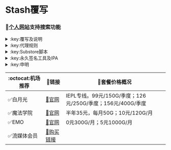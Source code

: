 # Stash覆写
### 🔔[个人网站](https://yfamily.vercel.app)支持搜索功能
<details>
   <summary>:key:覆写及说明</summary>    
   
|:octocat:覆写|:link:链接|:pushpin:说明|
|--|--|--|
|:white_check_mark:去广告|[:link:链接地址](https://yfamily.ml/stoverride/startingad.stoverride)|去广告
|:white_check_mark:去广告mix|[:link:链接地址](https://yfamily.ml/stoverride/adultra.stoverride)|去广告mix
|:white_check_mark:去广告mix+|[:link:链接地址](https://yfamily.ml/stoverride/adultraplus.stoverride)|去广告mix+
|:white_check_mark:accuweather解锁|[:link:链接地址](https://yfamily.ml/stoverride/accu.stoverride)|天气app
|:white_check_mark:alarmy|[:link:链接地址](https://yfamily.ml/stoverride/alarmy.stoverride)|使命闹钟
|:white_check_mark:aloha|[:link:链接地址](https://yfamily.ml/stoverride/aloha.stoverride)|VPN隐私浏览器
|:white_check_mark:爱美剧|[:link:链接地址](https://yfamily.ml/stoverride/amj.stoverride)|影视app 去广告+解锁部分会员功能
|:white_check_mark:Background Eraser|[:link:链接地址](https://yfamily.ml/stoverride/aosoft.stoverride)|抠图app
|:white_check_mark:appraven|[:link:链接地址](https://yfamily.ml/stoverride/appraven.stoverride)|应用市场
|:white_check_mark:audiomack|[:link:链接地址](https://yfamily.ml/stoverride/audiomack.stoverride)|音乐相关app
|:white_check_mark:b612相机|[:link:链接地址](https://yfamily.ml/stoverride/b612.stoverride)|相机编辑app
|:white_check_mark:百度云倍速|[:link:链接地址](https://yfamily.ml/stoverride/baiducloud.stoverride)|百度云倍率播放
|:white_check_mark:白描|[:link:链接地址](https://yfamily.ml/stoverride/baimiao.stoverride)|OCR扫描app
|:white_check_mark:bazaart|[:link:链接地址](https://yfamily.ml/stoverride/bazaart.stoverride)|照片编辑
|:white_check_mark:布丁锁屏|[:link:链接地址](https://yfamily.ml/stoverride/bdsp.stoverride)|桌面美化类
|:white_check_mark:bedtime fan|[:link:链接地址](https://yfamily.ml/stoverride/bedtime-fan.stoverride)|助眠app
|:white_check_mark:bilibili HD|[:link:链接地址](https://yfamily.ml/stoverride/bili.stoverride)|哔哩高清解锁
|:white_check_mark:bilibili NoAD|[:link:链接地址](https://yfamily.ml/stoverride/biliad.stoverride)|bilibili去广告
|:white_check_mark:波点音乐|[:link:链接地址](https://yfamily.ml/stoverride/Bodian.stoverride)|波点音乐去广告
|:white_check_mark:BOOM|[:link:链接地址](https://yfamily.ml/stoverride/boom.stoverride)|音乐均衡器
|:white_check_mark:boxjs|[:link:链接地址](https://yfamily.ml/stoverride/boxjs.stoverride)|含签到脚本
|:white_check_mark:财新文章解锁|[:link:链接地址](https://yfamily.ml/stoverride/caixin.stoverride)|财新会员
|:white_check_mark:彩云天气|[:link:链接地址](https://yfamily.ml/stoverride/caiyun.stoverride)|彩云天气SVIP
|:white_check_mark:计算器HD|[:link:链接地址](https://yfamily.ml/stoverride/calculator.stoverride)|计算器HD会员
|:white_check_mark:扫描全能王|[:link:链接地址](https://yfamily.ml/stoverride/camscanner.stoverride)|扫描全能王会员
|:white_check_mark:克拉壁纸|[:link:链接地址](https://yfamily.ml/stoverride/clarity.stoverride)|桌面美化类
|:white_check_mark:colorwidgets|[:link:链接地址](https://yfamily.ml/stoverride/colorwidgets.stoverride)|桌面小组件
|:white_check_mark:dailyyoga|[:link:链接地址](https://yfamily.ml/stoverride/dailyyoga.stoverride)|每日瑜伽
|:white_check_mark:大蓝鲸|[:link:链接地址](https://yfamily.ml/stoverride/dalanjing.stoverride)|视听互动
|:white_check_mark:darkroom|[:link:链接地址](https://yfamily.ml/stoverride/darkroom.stoverride)|照片编辑
|:white_check_mark:读书笔记|[:link:链接地址](https://yfamily.ml/stoverride/dsbj.stoverride)|笔记类
|:white_check_mark:第一弹|[:link:链接地址](https://yfamily.ml/stoverride/dyd.stoverride)|二次元游戏综合社区
|:white_check_mark:儿哥点点|[:link:链接地址](https://yfamily.ml/stoverride/egdd.stoverride)|幼儿类
|:white_check_mark:ellabook|[:link:链接地址](https://yfamily.ml/stoverride/ellabook.stoverride)|幼儿类
|:white_check_mark:emby|[:link:链接地址](https://yfamily.ml/stoverride/emby.stoverride)|Emby解锁
|:white_check_mark:emmo|[:link:链接地址](https://yfamily.ml/stoverride/emmo.stoverride)|笔记类
|:white_check_mark:fabulous|[:link:链接地址](https://yfamily.ml/stoverride/fabulous.stoverride)|健康类
|:white_check_mark:番茄小说|[:link:链接地址](https://yfamily.ml/stoverride/fanqie.stoverride)|番茄小说去广告
|:white_check_mark:fantastical|[:link:链接地址](https://yfamily.ml/stoverride/fantastical.stoverride)|日历类
|:white_check_mark:fimo|[:link:链接地址](https://yfamily.ml/stoverride/fimo.stoverride)|相机类
|:white_check_mark:ft中文网|[:link:链接地址](https://yfamily.ml/stoverride/ft.stoverride)|财经类
|:white_check_mark:grammarly|[:link:链接地址](https://yfamily.ml/stoverride/grammarly.stoverride)|外语类
|:white_check_mark:grow|[:link:链接地址](https://yfamily.ml/stoverride/grow.stoverride)|健康类
|:white_check_mark:烘焙小屋|[:link:链接地址](https://yfamily.ml/stoverride/hbxw.stoverride)|食谱类
|:white_check_mark:京东历史价格|[:link:链接地址](https://yfamily.ml/stoverride/HistoryPrice.stoverride)|展开商品名查看历史价格
|:white_check_mark:海豚记账本|[:link:链接地址](https://yfamily.ml/stoverride/htjzb.stoverride)|账目类
|:white_check_mark:hyperweb|[:link:链接地址](https://yfamily.ml/stoverride/hyperweb.stoverride)|多合一浏览器扩展
|:white_check_mark:ilovepdf|[:link:链接地址](https://yfamily.ml/stoverride/ilovepdf.stoverride)|PDF编辑
|:white_check_mark:imuseum|[:link:链接地址](https://yfamily.ml/stoverride/imuseum.stoverride)|艺术类
|:white_check_mark:invideo|[:link:链接地址](https://yfamily.ml/stoverride/invideo.stoverride)|视频编辑
|:white_check_mark:jibjab|[:link:链接地址](https://yfamily.ml/stoverride/jibjab.stoverride)|图片恶搞
|:white_check_mark:句读|[:link:链接地址](https://yfamily.ml/stoverride/judou.stoverride)|文学类
|:white_check_mark:kika|[:link:链接地址](https://yfamily.ml/stoverride/kika.stoverride)|输入法
|:white_check_mark:酷我音乐|[:link:链接地址](https://yfamily.ml/stoverride/kuwo-unlock.stoverride)|酷我音乐解锁
|:white_check_mark:lightroom|[:link:链接地址](https://yfamily.ml/stoverride/lightroom.stoverride)|照片编辑
|:white_check_mark:流利说·阅读|[:link:链接地址](https://yfamily.ml/stoverride/lls.stoverride)|外语类
|:white_check_mark:螺蛳大语文|[:link:链接地址](https://yfamily.ml/stoverride/lsdyw.stoverride)|学习类
|:white_check_mark:免耽漫画|[:link:链接地址](https://yfamily.ml/stoverride/mdmanhua.stoverride)|漫画类
|:white_check_mark:美篇|[:link:链接地址](https://yfamily.ml/stoverride/meipian.stoverride)|交友类
|:white_check_mark:meistertask|[:link:链接地址](https://yfamily.ml/stoverride/meistertask.stoverride)|任务管理
|:white_check_mark:美图秀秀|[:link:链接地址](https://yfamily.ml/stoverride/meituxx.stoverride)|美图秀秀解锁会员
|:white_check_mark:漫画台|[:link:链接地址](https://yfamily.ml/stoverride/mht.stoverride)|小程序解锁
|:white_check_mark:mix-camera|[:link:链接地址](https://yfamily.ml/stoverride/mix-camera.stoverride)|相机类
|:white_check_mark:马卡龙玩图|[:link:链接地址](https://yfamily.ml/stoverride/mklwt.stoverride)|照片编辑
|:white_check_mark:mojo|[:link:链接地址](https://yfamily.ml/stoverride/mojo.stoverride)|创意模板
|:white_check_mark:molycam|[:link:链接地址](https://yfamily.ml/stoverride/molycam.stoverride)|相机类
|:white_check_mark:musixmatch|[:link:链接地址](https://yfamily.ml/stoverride/musixmatch.stoverride)|音乐类
|:white_check_mark:myfitnesspal|[:link:链接地址](https://yfamily.ml/stoverride/myfitnesspal.stoverride)|健康类
|:white_check_mark:myplate|[:link:链接地址](https://yfamily.ml/stoverride/myplate.stoverride)|健康类
|:white_check_mark:netflix_rating|[:link:链接地址](https://yfamily.ml/stoverride/netflix_rating.stoverride)|奈飞显示豆瓣评分
|:white_check_mark:nicegram|[:link:链接地址](https://yfamily.ml/stoverride/nicegram.stoverride)|nicegram会员解锁
|:white_check_mark:notability|[:link:链接地址](https://yfamily.ml/stoverride/notability.stoverride)|笔记类
|:white_check_mark:Now冥想|[:link:链接地址](https://yfamily.ml/stoverride/now.stoverride)|助眠app
|:white_check_mark:奶由壁纸|[:link:链接地址](https://yfamily.ml/stoverride/nybz.stoverride)|桌面美化类
|:white_check_mark:oldroll|[:link:链接地址](https://yfamily.ml/stoverride/oldroll.stoverride)|相机类
|:white_check_mark:peak|[:link:链接地址](https://yfamily.ml/stoverride/peak.stoverride)|益智类
|:white_check_mark:配音秀|[:link:链接地址](https://yfamily.ml/stoverride/peiyinxiu.stoverride)|配音
|:white_check_mark:photomath|[:link:链接地址](https://yfamily.ml/stoverride/photomath.stoverride)|学习类
|:white_check_mark:photoshop Express|[:link:链接地址](https://yfamily.ml/stoverride/photoshop.stoverride)|PS
|:white_check_mark:piccollage|[:link:链接地址](https://yfamily.ml/stoverride/piccollage.stoverride)|照片编辑
|:white_check_mark:picsart|[:link:链接地址](https://yfamily.ml/stoverride/picsart.stoverride)|照片编辑
|:white_check_mark:pillow|[:link:链接地址](https://yfamily.ml/stoverride/pillow.stoverride)|健康类
|:white_check_mark:pixelcut|[:link:链接地址](https://yfamily.ml/stoverride/pixelcut.stoverride)|照片编辑
|:white_check_mark:pocket lists|[:link:链接地址](https://yfamily.ml/stoverride/pocketlists.stoverride)|口袋清单
|:white_check_mark:polarr|[:link:链接地址](https://yfamily.ml/stoverride/polarr.stoverride)|照片编辑
|:white_check_mark:皮皮虾|[:link:链接地址](https://yfamily.ml/stoverride/ppx.stoverride)|皮皮虾去广告
|:white_check_mark:起伏|[:link:链接地址](https://yfamily.ml/stoverride/qifu.stoverride)|助眠app
|:white_check_mark:七猫小说|[:link:链接地址](https://yfamily.ml/stoverride/qmxs.stoverride)|七猫小说解锁
|:white_check_mark:多重搜索|[:link:链接地址](https://yfamily.ml/stoverride/multisearch.stoverride)|使用方法见模块说明
|:white_check_mark:人人视频|[:link:链接地址](https://yfamily.ml/stoverride/rrsp.stoverride)|人人视频/多多视频去广告
|:white_check_mark:时光手账|[:link:链接地址](https://yfamily.ml/stoverride/sgsz.stoverride)|笔记类
|:white_check_mark:shadowlinkVPN|[:link:链接地址](https://yfamily.ml/stoverride/shadowlinkVPN.stoverride)|解锁VIP节点
|:white_check_mark:smallpdf|[:link:链接地址](https://yfamily.ml/stoverride/smallpdf.stoverride)|PDF编辑
|:white_check_mark:石墨文档|[:link:链接地址](https://yfamily.ml/stoverride/smwd.stoverride)|石墨文档解锁
|:white_check_mark:少年得到|[:link:链接地址](https://yfamily.ml/stoverride/sndd.stoverride)|少年得到解锁
|:white_check_mark:soundcloud|[:link:链接地址](https://yfamily.ml/stoverride/soundcloud.stoverride)|解锁soundcloud Go+
|:white_check_mark:spotify|[:link:链接地址](https://yfamily.ml/stoverride/spotifyVIP.stoverride)|spotify 部分解锁 不能设置超高音质
|:white_check_mark:去开屏广告|[:link:链接地址](https://yfamily.ml/stoverride/startingad.stoverride)|去开屏广告
|:white_check_mark:substore|[:link:链接地址](https://yfamily.ml/stoverride/substore.stoverride)|订阅节点过滤/整合/修改/同步
|:white_check_mark:symbolab|[:link:链接地址](https://yfamily.ml/stoverride/symbolab.stoverride)|数学解答
|:white_check_mark:tangerine|[:link:链接地址](https://yfamily.ml/stoverride/tangerine.stoverride)|银行类
|:white_check_mark:tenpercent|[:link:链接地址](https://yfamily.ml/stoverride/tenpercent.stoverride)|健康类
|:white_check_mark:迅雷|[:link:链接地址](https://yfamily.ml/stoverride/thunder.stoverride)|迅雷会员
|:white_check_mark:tok cam|[:link:链接地址](https://yfamily.ml/stoverride/tokcam.stoverride)|相机类
|:white_check_mark:图图记账|[:link:链接地址](https://yfamily.ml/stoverride/tutu.stoverride)|账目类
|:white_check_mark:vista看天下|[:link:链接地址](https://yfamily.ml/stoverride/vista.stoverride)|vista看天下会员
|:white_check_mark:vsco|[:link:链接地址](https://yfamily.ml/stoverride/vsco.stoverride)|照片编辑
|:white_check_mark:wallcraft|[:link:链接地址](https://yfamily.ml/stoverride/wallcraft.stoverride)|桌面美化类
|:white_check_mark:豌豆清单|[:link:链接地址](https://yfamily.ml/stoverride/wdqd.stoverride)|清单类
|:white_check_mark:微信公众号去广告|[:link:链接地址](https://yfamily.ml/stoverride/wechatad.stoverride)|微信公众号去广告
|:white_check_mark:微博去广告|[:link:链接地址](https://yfamily.ml/stoverride/weiboad.stoverride)|微博去广告
|:white_check_mark:workout for women|[:link:链接地址](https://yfamily.ml/stoverride/wfw.stoverride)|健康类
|:white_check_mark:widgetsmith|[:link:链接地址](https://yfamily.ml/stoverride/widgetsmith.stoverride)|小组件
|:white_check_mark:万能变声器|[:link:链接地址](https://yfamily.ml/stoverride/wnbsq.stoverride)|万能变声器
|:white_check_mark:网易蜗牛读书|[:link:链接地址](https://yfamily.ml/stoverride/wnds.stoverride)|蜗牛读书解锁
|:white_check_mark:WPS|[:link:链接地址](https://yfamily.ml/stoverride/WPS.stoverride)|wps解锁会员
|:white_check_mark:西窗烛|[:link:链接地址](https://yfamily.ml/stoverride/xcz.stoverride)|西窗烛解锁
|:white_check_mark:小影|[:link:链接地址](https://yfamily.ml/stoverride/xiaoying.stoverride)|小影解锁
|:white_check_mark:香蕉视频|[:link:链接地址](https://yfamily.ml/stoverride/xjsp.stoverride)|不知道
|:white_check_mark:xmind思维导图|[:link:链接地址](https://yfamily.ml/stoverride/xmind.stoverride)|xmind思维导图解锁
|:white_check_mark:喜马拉雅去广告|[:link:链接地址](https://yfamily.ml/stoverride/xmlyad.stoverride)|喜马拉雅去广告
|:white_check_mark:小习惯|[:link:链接地址](https://yfamily.ml/stoverride/xxg.stoverride)|自律类
|:white_check_mark:新语听书|[:link:链接地址](https://yfamily.ml/stoverride/xyts.stoverride)|阅读类
|:white_check_mark:有道云笔记|[:link:链接地址](https://yfamily.ml/stoverride/ydybj.stoverride)|有道云笔记解锁
|:white_check_mark:亦飞GIF|[:link:链接地址](https://yfamily.ml/stoverride/yifeigif.stoverride)|照片编辑
|:white_check_mark:一甜相机|[:link:链接地址](https://yfamily.ml/stoverride/yitian.stoverride)|一甜相机解锁
|:white_check_mark:一言|[:link:链接地址](https://yfamily.ml/stoverride/yiyan.stoverride)|一言解锁
|:white_check_mark:云听|[:link:链接地址](https://yfamily.ml/stoverride/yunting.stoverride)|云听解锁
|:white_check_mark:语文趣配音|[:link:链接地址](https://yfamily.ml/stoverride/ywqpy.stoverride)|配音类
|:white_check_mark:斑马海报|[:link:链接地址](https://yfamily.ml/stoverride/zebra.stoverride)|设计类
|:white_check_mark:知乎去广告|[:link:链接地址](https://yfamily.ml/stoverride/ZhihuBlock.stoverride)|知乎去广告
|:white_check_mark:知乎优化|[:link:链接地址](https://yfamily.ml/stoverride/ZhihuOpt.stoverride)|知乎优化
|:white_check_mark:纸条|[:link:链接地址](https://yfamily.ml/stoverride/zhitiao.stoverride)|作文素材
|:white_check_mark:指尖时光|[:link:链接地址](https://yfamily.ml/stoverride/zjsg.stoverride)|日程管理
|:white_check_mark:知音漫客|[:link:链接地址](https://yfamily.ml/stoverride/zymk.stoverride)|知音漫客解锁
|:white_check_mark:Spotify歌词翻译|[:link:链接地址](https://yfamily.ml/stoverride/spotify_lyric.stoverride)|需申请百度翻译API 教程在模块内
|:white_check_mark:NFC门禁卡公交卡|[:link:链接地址](https://yfamily.ml/stoverride/nfc.stoverride)|NFC功能类
|:white_check_mark:搜图神器|[:link:链接地址](https://yfamily.ml/stoverride/stsq.stoverride)|解锁VIP功能
|:white_check_mark:彩云天气通知任务|[:link:链接地址](https://yfamily.ml/stoverride/caiyun_cron.stoverride)|天气通知，需搭配BOXJS使用
|:white_check_mark:Calm解锁|[:link:链接地址](https://yfamily.ml/stoverride/calm.stoverride)|健康类
|:white_check_mark:HTTPS抓包|[:link:链接地址](https://yfamily.ml/stoverride/https.stoverride)|抓包工具
|:white_check_mark:SSA丝社|[:link:链接地址](https://yfamily.ml/stoverride/ssa.stoverride)|不知道
|:white_check_mark:小小优趣|[:link:链接地址](https://yfamily.ml/stoverride/xxyq.stoverride)|儿童类
|:white_check_mark:幻影相册|[:link:链接地址](https://yfamily.ml/stoverride/hyxc.stoverride)|照片编辑
|:white_check_mark:精塾国学|[:link:链接地址](https://yfamily.ml/stoverride/jsgx.stoverride)|学习类
|:white_check_mark:PrettyUp|[:link:链接地址](https://yfamily.ml/stoverride/prettyup.stoverride)|视频美化
|:white_check_mark:微博lite去广告|[:link:链接地址](https://yfamily.ml/stoverride/weibolitead.stoverride)|微博轻享版去广告
|:white_check_mark:BILI自动地区|[:link:链接地址](https://yfamily.ml/stoverride/bili-region.stoverride)|bili自动地区
|:white_check_mark:CUBOX|[:link:链接地址](https://yfamily.ml/stoverride/cubox.stoverride)|文件收集整理
|:white_check_mark:pandora|[:link:链接地址](https://yfamily.ml/stoverride/pandora.stoverride)|订阅管理
|:white_check_mark:微信阅读积分兑换|[:link:链接地址](https://yfamily.ml/stoverride/wechatread.stoverride)|请查阅脚本内教程
|:white_check_mark:来音智能陪练|[:link:链接地址](https://yfamily.ml/stoverride/ly.stoverride)|音乐训练
|:white_check_mark:熊掌记|[:link:链接地址](https://yfamily.ml/stoverride/xzj.stoverride)|笔记类
|:white_check_mark:如期|[:link:链接地址](https://yfamily.ml/stoverride/rq.stoverride)|扫码
|:white_check_mark:CEO周课|[:link:链接地址](https://yfamily.ml/stoverride/ceo.stoverride)|CEO周课
|:white_check_mark:Fileball|[:link:链接地址](https://yfamily.ml/stoverride/fileball.stoverride)|文件管理
|:white_check_mark:1blocker|[:link:链接地址](https://yfamily.ml/stoverride/1blocker.stoverride)|浏览器广告屏蔽
|:white_check_mark:AI换脸秀|[:link:链接地址](https://yfamily.ml/stoverride/ai.stoverride)|换脸app
|:white_check_mark:proknockout|[:link:链接地址](https://yfamily.ml/stoverride/proknockout.stoverride)|P图
|:white_check_mark:青柠海报|[:link:链接地址](https://yfamily.ml/stoverride/qnhb.stoverride)|海报设计
|:white_check_mark:Faintv|[:link:链接地址](https://yfamily.ml/stoverride/faintv.stoverride)|视频类
|:white_check_mark:微信听书|[:link:链接地址](https://yfamily.ml/stoverride/wxts.stoverride)|听书
|:white_check_mark:人民日报去广告|[:link:链接地址](https://yfamily.ml/stoverride/rmrb.stoverride)|人民日报
|:white_check_mark:爱企查|[:link:链接地址](https://yfamily.ml/stoverride/aqc.stoverride)|爱企查
|:white_check_mark:微信读书免费卡解锁|[:link:链接地址](https://yfamily.ml/stoverride/wxds.stoverride)|阅读类
|:white_check_mark:chic|[:link:链接地址](https://yfamily.ml/stoverride/chic.stoverride)|相机类
|:white_check_mark:有道词典|[:link:链接地址](https://yfamily.ml/stoverride/ydcd.stoverride)|翻译类
|:white_check_mark:一路听天下|[:link:链接地址](https://yfamily.ml/stoverride/ylttx.stoverride)|一路听天下
|:white_check_mark:网速测试大师|[:link:链接地址](https://yfamily.ml/stoverride/wscsds.stoverride)|测速
|:white_check_mark:网速管家|[:link:链接地址](https://yfamily.ml/stoverride/wsgj.stoverride)|测速
|:white_check_mark:EFEKT美易|[:link:链接地址](https://yfamily.ml/stoverride/efekt.stoverride)|视频特效
|:white_check_mark:WPS稻壳会员|[:link:链接地址](https://yfamily.ml/stoverride/doc.stoverride)|文档编辑
|:white_check_mark:米克锁屏|[:link:链接地址](https://yfamily.ml/stoverride/mksp.stoverride)|桌面美化
|:white_check_mark:阿布睡前故事|[:link:链接地址](https://yfamily.ml/stoverride/absqgs.stoverride)|儿童类
|:white_check_mark:collart|[:link:链接地址](https://yfamily.ml/stoverride/collart.stoverride)|照片编辑
|:white_check_mark:博商小麦|[:link:链接地址](https://yfamily.ml/stoverride/bsxm.stoverride)|学习类
|:white_check_mark:MEMRISE|[:link:链接地址](https://yfamily.ml/stoverride/memrise.stoverride)|外语学习
|:white_check_mark:堆糖|[:link:链接地址](https://yfamily.ml/stoverride/duitang.stoverride)|桌面美化
|:white_check_mark:Flomo|[:link:链接地址](https://yfamily.ml/stoverride/flomo.stoverride)|笔记类
|:white_check_mark:APTV|[:link:链接地址](https://yfamily.ml/stoverride/aptv.stoverride)|文件存储
|:white_check_mark:香哈菜谱大全|[:link:链接地址](https://yfamily.ml/stoverride/cp.stoverride)|菜谱
|:white_check_mark:长相思|[:link:链接地址](https://yfamily.ml/stoverride/cxs.stoverride)|学习类
|:white_check_mark:电子请柬制作|[:link:链接地址](https://yfamily.ml/stoverride/dzqj.stoverride)|设计类
|:white_check_mark:黄油相机|[:link:链接地址](https://yfamily.ml/stoverride/hyxj.stoverride)|相机类
|:white_check_mark:Lingokids|[:link:链接地址](https://yfamily.ml/stoverride/lingokids.stoverride)|幼儿学习类
|:white_check_mark:百度文库|[:link:链接地址](https://yfamily.ml/stoverride/bdwk.stoverride)|阅读权限解锁
|:white_check_mark:Craft|[:link:链接地址](https://yfamily.ml/stoverride/craft.stoverride)|文档类
|:white_check_mark:Panda小组件|[:link:链接地址](https://yfamily.ml/stoverride/panda.stoverride)|桌面美化
|:white_check_mark:Keep|[:link:链接地址](https://yfamily.ml/stoverride/keep.stoverride)|健身类
|:white_check_mark:Documents|[:link:链接地址](https://yfamily.ml/stoverride/documents.stoverride)|文件管理
|:white_check_mark:Planny|[:link:链接地址](https://yfamily.ml/stoverride/planny.stoverride)|任务计划
|:white_check_mark:Ego Reader|[:link:链接地址](https://yfamily.ml/stoverride/ego.stoverride)|RSS阅读器
|:white_check_mark:极速扫描仪|[:link:链接地址](https://yfamily.ml/stoverride/jssmy.stoverride)|扫描
|:white_check_mark:指尖笔记|[:link:链接地址](https://yfamily.ml/stoverride/zjbj.stoverride)|笔记
|:white_check_mark:钱迹|[:link:链接地址](https://yfamily.ml/stoverride/qj.stoverride)|记账
|:white_check_mark:Agenda|[:link:链接地址](https://yfamily.ml/stoverride/agenda.stoverride)|笔记
|:white_check_mark:即刻运动|[:link:链接地址](https://yfamily.ml/stoverride/agenda.stoverride)|健身类
|:white_check_mark:Day One|[:link:链接地址](https://yfamily.ml/stoverride/dayone.stoverride)|日记类
|:white_check_mark:Usage|[:link:链接地址](https://yfamily.ml/stoverride/usage.stoverride)|小组件
|:white_check_mark:谜底时钟|[:link:链接地址](https://yfamily.ml/stoverride/mdsz.stoverride)|日历小组件
|:white_check_mark:MoneyThings|[:link:链接地址](https://yfamily.ml/stoverride/moneythings.stoverride)|钱包类
|:white_check_mark:手机扫描仪|[:link:链接地址](https://yfamily.ml/stoverride/sjsmy.stoverride)|扫描
|:white_check_mark:Sorted|[:link:链接地址](https://yfamily.ml/stoverride/sorted.stoverride)|日历
|:white_check_mark:尽简衣橱|[:link:链接地址](https://yfamily.ml/stoverride/jjyc.stoverride)|衣橱管理
|:white_check_mark:看理想|[:link:链接地址](https://yfamily.ml/stoverride/klx.stoverride)|媒体类
|:white_check_mark:目标地图|[:link:链接地址](https://yfamily.ml/stoverride/mbdt.stoverride)|任务管理类
|:white_check_mark:拼图酱|[:link:链接地址](https://yfamily.ml/stoverride/ptj.stoverride)|图片编辑
|:white_check_mark:向日葵阅读|[:link:链接地址](https://yfamily.ml/stoverride/xrk.stoverride)|阅读类
|:white_check_mark:卡片日记|[:link:链接地址](https://yfamily.ml/stoverride/kprj.stoverride)|日记类
|:white_check_mark:莉景天气|[:link:链接地址](https://yfamily.ml/stoverride/ljtq.stoverride)|天气类
|:white_check_mark:Motivation|[:link:链接地址](https://yfamily.ml/stoverride/motivation.stoverride)|组件类
|:white_check_mark:PDF Viewer|[:link:链接地址](https://yfamily.ml/stoverride/pdfviewer.stoverride)|文档编辑
|:white_check_mark:Percento|[:link:链接地址](https://yfamily.ml/stoverride/percento.stoverride)|账目管理
|:white_check_mark:Pixelance|[:link:链接地址](https://yfamily.ml/stoverride/pixelance.stoverride)|图片编辑
|:white_check_mark:Retake|[:link:链接地址](https://yfamily.ml/stoverride/retake.stoverride)|照片修复
|:white_check_mark:色采|[:link:链接地址](https://yfamily.ml/stoverride/sc.stoverride)|图片编辑
|:white_check_mark:闪萌表情|[:link:链接地址](https://yfamily.ml/stoverride/smbq.stoverride)|表情类
|:white_check_mark:音频剪辑|[:link:链接地址](https://yfamily.ml/stoverride/ypjj.stoverride)|音频剪辑
|:white_check_mark:Varlens|[:link:链接地址](https://yfamily.ml/stoverride/varlens.stoverride)|相机类
|:white_check_mark:一木记账|[:link:链接地址](https://yfamily.ml/stoverride/ymjz.stoverride)|记账类
|:white_check_mark:Drafts|[:link:链接地址](https://yfamily.ml/stoverride/drafts.stoverride)|文档编辑类
|:white_check_mark:叮叮水印相机|[:link:链接地址](https://yfamily.ml/stoverride/ddsyxj.stoverride)|相机类
|:white_check_mark:Emote|[:link:链接地址](https://yfamily.ml/stoverride/emote.stoverride)|表情类
|:white_check_mark:灵敢足迹|[:link:链接地址](https://yfamily.ml/stoverride/lgzj.stoverride)|旅行类
|:white_check_mark:7分钟HIIT运动|[:link:链接地址](https://yfamily.ml/stoverride/seven.stoverride)|健康类
|:white_check_mark:私密相册管家|[:link:链接地址](https://yfamily.ml/stoverride/smxcgj.stoverride)|相册
|:white_check_mark:FitnessView|[:link:链接地址](https://yfamily.ml/stoverride/fnv.stoverride)|健康类
|:white_check_mark:TODO清单|[:link:链接地址](https://yfamily.ml/stoverride/todo.stoverride)|计划任务类
|:white_check_mark:淘票票评分|[:link:链接地址](https://yfamily.ml/stoverride/tpp.stoverride)|支付宝内淘票票评分
|:white_check_mark:天天豆|[:link:链接地址](https://yfamily.ml/stoverride/ttd.stoverride)|日记类
|:white_check_mark:咖映|[:link:链接地址](https://yfamily.ml/stoverride/ky.stoverride)|直播类
|:white_check_mark:VCUS|[:link:链接地址](https://yfamily.ml/stoverride/vcus.stoverride)|视频编辑
|:white_check_mark:傲软PDF编辑|[:link:链接地址](https://yfamily.ml/stoverride/arpdfbj.stoverride)|PDF编辑
|:white_check_mark:傲软投屏|[:link:链接地址](https://yfamily.ml/stoverride/artp.stoverride)|投屏
|:white_check_mark:幻休|[:link:链接地址](https://yfamily.ml/stoverride/hx.stoverride)|助眠APP
|:white_check_mark:绘影字幕|[:link:链接地址](https://yfamily.ml/stoverride/hyzm.stoverride)|字幕app
|:white_check_mark:汇中考|[:link:链接地址](https://yfamily.ml/stoverride/hzk.stoverride)|学习类
|:white_check_mark:iScreen|[:link:链接地址](https://yfamily.ml/stoverride/iscreen.stoverride)|桌面美化类
|:white_check_mark:小组件盒子|[:link:链接地址](https://yfamily.ml/stoverride/xzjhz.stoverride)|桌面美化类
|:white_check_mark:佐糖|[:link:链接地址](https://yfamily.ml/stoverride/zt.stoverride)|图片处理
|:white_check_mark:飞鱼计划|[:link:链接地址](https://yfamily.ml/stoverride/fyjh.stoverride)|生活记录工具
|:white_check_mark:过期啦|[:link:链接地址](https://yfamily.ml/stoverride/gql.stoverride)|保质期提醒
|:white_check_mark:乃糖小组件|[:link:链接地址](https://yfamily.ml/stoverride/nt.stoverride)|桌面美化类
|:white_check_mark:一书一课|[:link:链接地址](https://yfamily.ml/stoverride/ysyk.stoverride)|学习类
|:white_check_mark:充电助手|[:link:链接地址](https://yfamily.ml/stoverride/cdzs.stoverride)|电池助手
|:white_check_mark:电视家|[:link:链接地址](https://yfamily.ml/stoverride/dsj.stoverride)|视频媒体
|:white_check_mark:Endel|[:link:链接地址](https://yfamily.ml/stoverride/endel.stoverride)|助眠类
|:white_check_mark:格至日记|[:link:链接地址](https://yfamily.ml/stoverride/gzrj.stoverride)|日记类
|:white_check_mark:高德地图去广告|[:link:链接地址](https://yfamily.ml/stoverride/gddt.stoverride)|地图
|:white_check_mark:好事发生|[:link:链接地址](https://yfamily.ml/stoverride/hsfs.stoverride)|日记类
|:white_check_mark:简讯|[:link:链接地址](https://yfamily.ml/stoverride/jianxun.stoverride)|阅读类
|:white_check_mark:可拍|[:link:链接地址](https://yfamily.ml/stoverride/kepai.stoverride)|视频编辑
|:white_check_mark:Lifeviewer|[:link:链接地址](https://yfamily.ml/stoverride/lifeviewer.stoverride)|视频编辑
|:white_check_mark:Relens|[:link:链接地址](https://yfamily.ml/stoverride/relens.stoverride)|相机类
|:white_check_mark:Vivacut|[:link:链接地址](https://yfamily.ml/stoverride/vivacut.stoverride)|视频编辑
|:white_check_mark:Watchout|[:link:链接地址](https://yfamily.ml/stoverride/watchout.stoverride)|桌面美化
|:white_check_mark:无痕去水印|[:link:链接地址](https://yfamily.ml/stoverride/whqsy.stoverride)|图片编辑
|:white_check_mark:一键换脸|[:link:链接地址](https://yfamily.ml/stoverride/yjhl.stoverride)|图片编辑
|:white_check_mark:Styleart|[:link:链接地址](https://yfamily.ml/stoverride/styleart.stoverride)|图片编辑
|:white_check_mark:7动|[:link:链接地址](https://yfamily.ml/stoverride/7dong.stoverride)|健身类
|:white_check_mark:生活指数定时提醒|[:link:链接地址](https://yfamily.ml/stoverride/lifeindex.stoverride)|生活提醒
|:white_check_mark:油价提醒|[:link:链接地址](https://yfamily.ml/stoverride/oil.stoverride)|油价提醒
|:white_check_mark:海报工厂|[:link:链接地址](https://yfamily.ml/stoverride/hbgc.stoverride)|图片编辑
|:white_check_mark:我的番茄|[:link:链接地址](https://yfamily.ml/stoverride/wdfq.stoverride)|时间管理
|:white_check_mark:FoMz|[:link:链接地址](https://yfamily.ml/stoverride/fomz.stoverride)|相机类
|:white_check_mark:日杂相机|[:link:链接地址](https://yfamily.ml/stoverride/rzxj.stoverride)|相机类
|:white_check_mark:古诗词大全|[:link:链接地址](https://yfamily.ml/stoverride/gscdq.stoverride)|学习类
|:white_check_mark:Mondly|[:link:链接地址](https://yfamily.ml/stoverride/mondly.stoverride)|外语学习类
|:white_check_mark:猫头鹰文件|[:link:链接地址](https://yfamily.ml/stoverride/mtywj.stoverride)|文件管理
|:white_check_mark:YouTube去广告|[:link:链接地址](https://yfamily.ml/stoverride/YouTubeAd.stoverride)|画中画，后台播放
|:white_check_mark:汉堡儿童故事|[:link:链接地址](https://yfamily.ml/stoverride/hbetgs.stoverride)|早教类
|:white_check_mark:iconKiller|[:link:链接地址](https://yfamily.ml/stoverride/iconkiller.stoverride)|更改ios图标
|:white_check_mark:一寸证件照|[:link:链接地址](https://yfamily.ml/stoverride/yczjz.stoverride)|证件照
|:white_check_mark:中华诗词库|[:link:链接地址](https://yfamily.ml/stoverride/zhsck.stoverride)|学习类
|:white_check_mark:字体册|[:link:链接地址](https://yfamily.ml/stoverride/ztc.stoverride)|系统美化
|:white_check_mark:配音|[:link:链接地址](https://yfamily.ml/stoverride/peiyin.stoverride)|配音app
|:white_check_mark:AdGuard|[:link:链接地址](https://yfamily.ml/stoverride/adguard.stoverride)|去广告app
|:white_check_mark:阿里云盘签到|[:link:链接地址](https://yfamily.ml/stoverride/aliyun.stoverride)|阿里云盘签到


* 如无必要 请勿更新解锁app
</details>
<details>
  <summary>:key:代理规则</summary>  

|:octocat:规则|:link:链接|
|--|--|
|:white_check_mark:ASN-China|[:link:链接地址](https://yfamily.ml/rule/ASN-CN-st.list)
|:white_check_mark:ASN-轻量|[:link:链接地址](https://yfamily.ml/rule/ASN-lite-st.list)
|:white_check_mark:ChinaIPs|[:link:链接地址](https://yfamily.ml/rule/IPs-CN-st.list)
|:white_check_mark:人工智能|[:link:链接地址](https://yfamily.ml/rule/ai-st.list)
|:white_check_mark:去广告|[:link:链接地址](https://yfamily.ml/rule/AdvertisingLite-st.list)
|:white_check_mark:Anti-AD|[:link:链接地址](https://yfamily.ml/rule/AntiAD-st.list)
|:white_check_mark:微软服务|[:link:链接地址](https://yfamily.ml/rule/Microsoft-st.list)
|:white_check_mark:苹果服务|[:link:链接地址](https://yfamily.ml/rule/Apple-st.list)
|:white_check_mark:AppStore|[:link:链接地址](https://yfamily.ml/rule/AppStore-st.list)
|:white_check_mark:Telegram|[:link:链接地址](https://yfamily.ml/rule/Telegram-st.list)
|:white_check_mark:微博|[:link:链接地址](https://yfamily.ml/rule/Weibo-st.list)
|:white_check_mark:微信|[:link:链接地址](https://yfamily.ml/rule/WeChat-st.list)
|:white_check_mark:Twitter|[:link:链接地址](https://yfamily.ml/rule/Twitter-st.list)
|:white_check_mark:Spotify|[:link:链接地址](https://yfamily.ml/rule/Spotify-st.list)
|:white_check_mark:PayPal|[:link:链接地址](https://yfamily.ml/rule/PayPal-st.list)
|:white_check_mark:FaceBook|[:link:链接地址](https://yfamily.ml/rule/Facebook-st.list)
|:white_check_mark:Reddit|[:link:链接地址](https://yfamily.ml/rule/Reddit-st.list)
|:white_check_mark:Discord|[:link:链接地址](https://yfamily.ml/rule/Discord-st.list)
|:white_check_mark:YouTube|[:link:链接地址](https://yfamily.ml/rule/YouTube-st.list)
|:white_check_mark:YouTubeMusic|[:link:链接地址](https://yfamily.ml/rule/YouTubeMusic-st.list)
|:white_check_mark:Netflix|[:link:链接地址](https://yfamily.ml/rule/Netflix-st.list)
|:white_check_mark:Disney|[:link:链接地址](https://yfamily.ml/rule/Disney-st.list)
|:white_check_mark:BiliBili|[:link:链接地址](https://yfamily.ml/rule/BiliBili-st.list)
|:white_check_mark:国内媒体|[:link:链接地址](https://yfamily.ml/rule/ChinaMedia-st.list)
|:white_check_mark:国外媒体|[:link:链接地址](https://yfamily.ml/rule/ProxyMedia-st.list)
|:white_check_mark:Google|[:link:链接地址](https://yfamily.ml/rule/Google-st.list)
|:white_check_mark:OneDrive|[:link:链接地址](https://yfamily.ml/rule/OneDrive-st.list)
|:white_check_mark:AppleMusic|[:link:链接地址](https://yfamily.ml/rule/AppleMusic-st.list)
|:white_check_mark:Line|[:link:链接地址](https://yfamily.ml/rule/Line-st.list)
|:white_check_mark:TikTok|[:link:链接地址](https://yfamily.ml/rule/TikTok-st.list)
|:white_check_mark:Cloudflare|[:link:链接地址](https://yfamily.ml/rule/Cloudflare-st.list)
|:white_check_mark:维基百科|[:link:链接地址](https://yfamily.ml/rule/Wikipedia-st.list)
|:white_check_mark:BBC|[:link:链接地址](https://yfamily.ml/rule/BBC-st.list)
|:white_check_mark:亚马逊|[:link:链接地址](https://yfamily.ml/rule/Amazon-st.list)
|:white_check_mark:Instagram|[:link:链接地址](https://yfamily.ml/rule/Instagram-st.list)
|:white_check_mark:Whatsapp|[:link:链接地址](https://yfamily.ml/rule/Whatsapp-st.list)
|:white_check_mark:巴哈姆特|[:link:链接地址](https://yfamily.ml/rule/Bahamut-st.list)
|:white_check_mark:HBO|[:link:链接地址](https://yfamily.ml/rule/HBO-st.list)
|:white_check_mark:Fox|[:link:链接地址](https://yfamily.ml/rule/Fox-st.list)
|:white_check_mark:Hulu|[:link:链接地址](https://yfamily.ml/rule/Hulu-st.list)
|:white_check_mark:KKBOX|[:link:链接地址](https://yfamily.ml/rule/KKBOX-st.list)
|:white_check_mark:TIDAL|[:link:链接地址](https://yfamily.ml/rule/TIDAL-st.list)
|:white_check_mark:TVB|[:link:链接地址](https://yfamily.ml/rule/TVB-st.list)
|:white_check_mark:Emby|[:link:链接地址](https://yfamily.ml/rule/Emby-st.list)
|:white_check_mark:网易云音乐|[:link:链接地址](https://yfamily.ml/rule/NetEaseMusic-st.list)
|:white_check_mark:GitHub|[:link:链接地址](https://yfamily.ml/rule/GitHub-st.list)
|:white_check_mark:Dropbox|[:link:链接地址](https://yfamily.ml/rule/Dropbox-st.list)
|:white_check_mark:Duckduckgo|[:link:链接地址](https://yfamily.ml/rule/Duckduckgo-st.list)
|:white_check_mark:国外代理|[:link:链接地址](https://yfamily.ml/rule/Proxy-st.list)
|:white_check_mark:国内直连|[:link:链接地址](https://yfamily.ml/rule/China-st.list)




</details>




<details>
  <summary>:key:Substore脚本</summary>  
  
|:octocat:Sub-Store脚本|:link:链接|:pushpin:操作说明|
|--|--|--|
|:white_check_mark:脚本操作：重命名|[:link:链接地址](https://raw.githubusercontent.com/qwerzl/rename.js/main/rename.js#input=zh&output=zh&airport=你需要的机场名)|SubStore-订阅编辑-添加操作-脚本操作-粘贴链接（自行修改自己的机场名）
|:white_check_mark:脚本过滤：筛选80 443端口|[:link:链接地址](https://raw.githubusercontent.com/deezertidal/private/main/port-filter.js)|SubStore-订阅编辑-添加操作-脚本过滤-粘贴链接
|:white_check_mark:脚本过滤：筛选80,443，vmess,ws节点(免流节点)|[:link:链接地址](https://raw.githubusercontent.com/deezertidal/private/main/nodes-filter.js)|SubStore-订阅编辑-添加操作-脚本过滤-粘贴链接
|:white_check_mark:脚本操作：修改host混淆|[:link:链接地址](https://raw.githubusercontent.com/deezertidal/private/main/vmess-host.js)|SubStore-订阅编辑-添加操作-脚本操作-粘贴链接（自行修改参数）
</details>


<details>
  <summary>:key:永久签名工具及IPA</summary>  
  
|:octocat:签名工具|:link:链接|:pushpin:操作说明|
|--|--|--|
|:white_check_mark:TrollStore 永久签名|[:link:教程](https://github.com/deezertidal/shadowrocket-rules/blob/main/TrollStore.MD)|支持iOS14.0-15.4.1
|:white_check_mark:Youtube.ipa|[:link:链接地址](https://github.com/qnblackcat/uYouPlus/releases/download/v18.08.1-2.3.1/uYouPlus_18.08.1_2.3.1.ipa)|去广告 后台播放音乐 画中画
|:white_check_mark:微信双开.ipa|[:link:链接地址](https://github.com/zwf234/WeChat/releases)|双开
|:white_check_mark:Appstore++|[:link:链接地址](https://ipa.store/2886.html)|降级工具
|:white_check_mark:Tiktok.ipa|[:link:链接地址](https://drive.google.com/file/d/1XMbpcMiv2yYEw6ApYG8sCL9oGNbPpcJ5/view?usp=drivesdk)|内置换区功能
|:white_check_mark:No homebar|[:link:链接地址](https://appdb.to/app/cydia/1900001061)|隐藏屏幕底部横条
|:white_check_mark:Trollspeed.ipa|[:link:链接地址](https://drive.google.com/file/d/17HIcHpiclJnFi_pAVpc71rTsDAL3JKCn/view)|显示网速
|:white_check_mark:其他.ipa|[:link:链接地址](https://appdb.to/search/?type=cydia)，[:link:链接地址](https://ipa.store)|

</details>





 <details>
  <summary>:key:申明</summary>
:warning:免责声明：

* 本项目涉及的任何解锁和解密分析脚本仅用于资源共享和学习研究，不能保证其合法性，准确性，完整性和有效性，请根据情况自行判断.

* 间接使用脚本的任何用户，包括但不限于建立VPS或在某些行为违反国家/地区法律或相关法规的情况下进行传播, 本项目对于由此引起的任何隐私泄漏或其他后果概不负责.

* 请勿将Script项目的任何内容用于商业或非法目的，否则后果自负.

* 如果任何单位或个人认为该项目的脚本可能涉嫌侵犯其权利，则应及时通知并提供身份证明，所有权证明，我们将在收到认证文件后删除相关脚本.

* 对任何脚本问题概不负责，包括但不限于由任何脚本错误导致的任何损失或损害.

* 您必须在下载后的24小时内从计算机或手机中完全删除以上内容.

* 任何以任何方式查看此项目的人或直接或间接使用该Script项目的任何脚本的使用者都应仔细阅读此声明。保留随时更改或补充此免责声明的权利。一旦使用并复制了任何相关脚本或Script项目的规则，则视为您已接受此免责声明.


### 特别感谢：
#### 排名不分先后,如有遗漏请提醒补充：

* [@ddgksf2013](https://github.com/ddgksf2013)

* [@Marol62926](https://github.com/Marol62926)

* [@Tartarus2014](https://github.com/Tartarus2014)

* [@I-am-R-E](https://github.com/I-am-R-E)

* [@yqc007](https://github.com/yqc007)

* [@nzw9314](https://github.com/nzw9314)

* [@Qure](https://github.com/Koolson/Qure)

* [@Orz](https://github.com/Orz-3/mini)

* [@NobyDa](https://github.com/NobyDa)

* [@lhie1](https://github.com/lhie1)

* [@ConnersHua](https://github.com/ConnersHua)

* [@chavyleung](https://github.com/chavyleung)

* [@yichahucha](https://github.com/yichahucha)

* [@langkhach270389](https://github.com/langkhach270389)

* [@Choler](https://github.com/Choler)

* [@onewayticket255](https://github.com/onewayticket255)

* [@NavePnow](https://github.com/NavePnow)

* [@Meeta](https://github.com/MeetaGit)

* [@Neurogram-R](https://github.com/Neurogram-R)

* [@sazs34](https://github.com/sazs34)

* [@uniqueque](https://github.com/uniqueque)

* [@eHpo](https://github.com/eHpo1/Rules)

* [@Sunert](https://github.com/Sunert/Scripts)

* [@songyangzz](https://github.com/songyangzz/QuantumultX.git)

* [@zZPiglet](https://github.com/zZPiglet/Task.git)

* [@Peng-YM](https://github.com/Peng-YM/QuanX)

* [@evilbutcher](https://github.com/evilbutcher/Quantumult_X/tree/master)

* [@lxk0301](https://gitee.com/lxk0301/jd_scripts/tree/master/)

* [@toulanboy](https://github.com/toulanboy/scripts)

* [@lowking](https://github.com/lowking/Scripts)

 </details>

|:octocat:机场推荐|:link:链接| :pushpin:套餐价格概况
|--|--|--|
|:white_check_mark:白月光|[:link:官网](https://www.bygcloud.com/#/register?code=DX4iT5B4)|IEPL专线。99元/150G/季度；126元/250G/季度；156元/400G/季度
|:white_check_mark:魔法学院|[:link:官网](https://2220.it/register?aff=GNs68S4XWT)|半年35元，每月50G；10元/120G/月
|:white_check_mark:EMO|[:link:官网](https://yyds.emovpn.top/#/register?code=7KLxhYOS)|0元300G/月；5元1000G/月
|:white_check_mark:流媒体会员|[:link:购买链接](https://ihezu.gold/r8YMSR)|  
